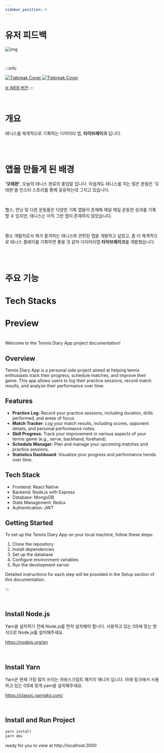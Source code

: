 ```yaml
---
sidebar_position: 4
---
```


# 유저 피드백


![img](/img/sideproject/introduction/tiebreak_cover.png)

<br/>

:::info


<a href="https://apps.apple.com/kr/app/%ED%83%80%EC%9D%B4%EB%B8%8C%EB%A0%88%EC%9D%B4%ED%81%AC/id6476483336" target="_blank">
<img src="/img/sideproject/introduction/appstore.png" alt="Tiebreak Cover" style={{width:"120px"}}/>
</a>

<a href="https://play.google.com/store/apps/details?id=com.app.tiebreak&pcampaignid=web_share" target="_blank">
<img src="/img/sideproject/introduction/play_store.png" alt="Tiebreak Cover" style={{height:"40px"}}/>
</a>


[🌐 WEB 버전](https://tiebreak.vercel.app/)
:::

<br/>

# 개요

테니스를 체계적으로 기록하는 다어이리 앱, **타이브레이크** 입니다.

<br/>
<br/>

# 앱을 만들게 된 배경


**'오테완'**, 오늘의 테니스 완료의 줄임말 입니다. 아쉽게도 테니스를 치는 많은 분들은 '오테완'을 인스타 스토리를 통해 공유하는데 그치고 있습니다.

<br/>

헬스, 런닝 및 다른 운동들은 다양한 기록 앱들이 존재해 매일 매일 운동한 성과를 기록할 수 있지만, 테니스는 아직 그런 앱이 존재하지 않았습니다.

<br/>

평소 개발자로서 제가 즐겨하는 테니스와 관련된 앱을 개발하고 싶었고, 좀 더 체계적으로 테니스 플레이를 기록하면 좋을 것 같아 다이어리앱 **타이브레이크**를 개발했습니다.

<br/>
<br/>


# 주요 기능

# Tech Stacks

# Preview








# 

Welcome to the Tennis Diary App project documentation!

## Overview

Tennis Diary App is a personal side project aimed at helping tennis enthusiasts track their progress, schedule matches, and improve their game. This app allows users to log their practice sessions, record match results, and analyze their performance over time.

## Features

- **Practice Log**: Record your practice sessions, including duration, drills performed, and areas of focus.
- **Match Tracker**: Log your match results, including scores, opponent details, and personal performance notes.
- **Skill Progress**: Track your improvement in various aspects of your tennis game (e.g., serve, backhand, forehand).
- **Schedule Manager**: Plan and manage your upcoming matches and practice sessions.
- **Statistics Dashboard**: Visualize your progress and performance trends over time.

## Tech Stack

- Frontend: React Native
- Backend: Node.js with Express
- Database: MongoDB
- State Management: Redux
- Authentication: JWT

## Getting Started

To set up the Tennis Diary App on your local machine, follow these steps:

1. Clone the repository
2. Install dependencies
3. Set up the database
4. Configure environment variables
5. Run the development server

Detailed instructions for each step will be provided in the Setup section of this documentation.

:::

<br/>

## Install Node.js

Yarn을 설치하기 전에 Node.js를 먼저 설치해야 합니다. 사용하고 있는 OS에 맞는 방식으로 Node.js를 설치해주세요.

https://nodejs.org/en

<br/>

## Install Yarn

Yarn은 현재 가장 많이 쓰이는 자바스크립트 패키지 매니저 입니다. 아래 링크에서 사용하고 있는 OS에 맞게 yarn을 설치해주세요.

https://classic.yarnpkg.com/

<br/>

## Install and Run Project

```bash
yarn install
yarn dev
```

ready for you to view at http://localhost:3000
